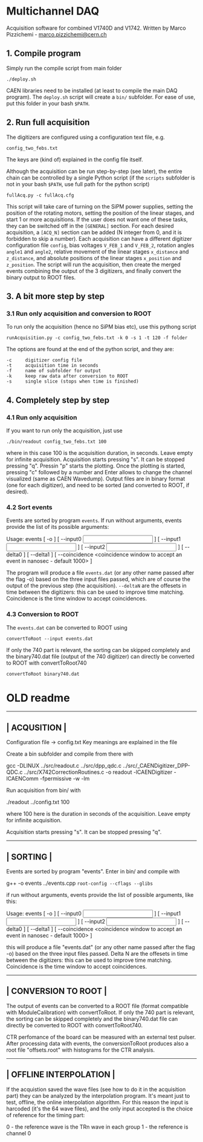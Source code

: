 # Multichannel DAQ

Acquisition software for combined V1740D and V1742. Written by Marco Pizzichemi - marco.pizzichemi@cern.ch

## 1. Compile program

Simply run the compile script from main folder

```
./deploy.sh
```

CAEN libraries need to be installed (at least to compile the main DAQ program). The `deploy.sh` script will create a `bin/` subfolder. For ease of use, put this folder in your bash `$PATH`.

## 2. Run full acquisition

The digitizers are configured using a configuration text file, e.g.

```
config_two_febs.txt
```

The keys are (kind of) explained in the config file itself. 

Although the acquisition can be run step-by-step (see later), the entire chain can be controlled by a single Python script (if the `scripts` subfolder is not in your bash `$PATH`, use full path for the python script)

```
fullAcq.py -c fullAcq.cfg
```

This script will take care of turning on the SiPM power supplies, setting the position of the rotating motors, setting the position of the linear stages, and start 1 or more acquisitions. If the user does not want one of these tasks, they can be switched off in the `[GENERAL]` section.
For each desired acquisition, a `[ACQ_N]` section can be added (N integer from 0, and it is forbidden to skip a number). Each acquisition can have a different digitizer configuration file `config`, bias voltages `V_FEB_1` and `V_FEB_2`, rotation angles `angle1` and `angle2`, relative movement of the linear stages `x_distance` and `z_distance`, and absolute positions of the linear stages `x_position` and `z_position`. The script will run the acquisition, then create the merged events combining the output of the 3 digitizers, and finally convert the binary output to ROOT files.

## 3. A bit more step by step

### 3.1 Run only acquisition and conversion to ROOT

To run only the acquisition (hence no SiPM bias etc), use this pythong script

```
runAcquisition.py -c config_two_febs.txt -k 0 -s 1 -t 120 -f folder
```

The options are found at the end of the python script, and they are:

```
-c     digitizer config file
-t     acquisition time in seconds
-f     name of subfolder for output
-k     keep raw data after conversion to ROOT
-s     single slice (stops when time is finished)
```
## 4. Completely step by step

### 4.1 Run only acquisition

If you want to run only the acquisition, just use 

```
./bin/readout config_two_febs.txt 100
```

where in this case 100 is the acquisition duration, in seconds. Leave empty for infinite acquisition. Acquisition starts pressing "s". It can be stopped pressing "q". Pressin "p" starts the plotting. Once the plotting is started, pressing "c" followed by a number and Enter allows to change the channel visualized (same as CAEN Wavedump). Output files are in binary format (one for each digitizer), and need to be sorted (and converted to ROOT, if desired).

### 4.2 Sort events

Events are sorted by program `events`. If run without arguments, events provide the list of its possible arguments:

Usage: events
		[ -o <output file name> ] 
		[ --input0 <input file from V1740D digitizer> ] 
		[ --input1 <input file from V1740D digitizer> ] 
		[ --input2 <input file from V1740D digitizer> ] 
		[ --delta0 <clock distance between V1740D and first V1742 in nanosec> ] 
		[ --delta1 <clock distance between V1740D and first V1742 in nanosec> ] 
		[ --coincidence <coincidence window to accept an event in nanosec - default 1000> ] 

The program will produce a file `events.dat` (or any other name passed after the flag -o) based on the three input files passed, which are of course the output of the previous step (the acquisition). `--deltaN` are the offesets in time between the digitizers: this can be used to improve time matching. Coincidence is the time window to accept coincidences.

### 4.3 Conversion to ROOT

The `events.dat` can be converted to ROOT using 

```
convertToRoot --input events.dat
```

If only the 740 part is relevant, the sorting can be skipped completely and the binary740.dat file (output of the 740 digitizer) can directly be converted to ROOT with convertToRoot740

```
convertToRoot binary740.dat
```


# OLD readme


----------------------------
|         ACQUSITION       |
----------------------------


Configuration file -> config.txt 
Key meanings are explained in the file

Create a bin subfolder and compile from there with

gcc -DLINUX ../src/readout.c ../src/dpp_qdc.c ../src/_CAENDigitizer_DPP-QDC.c  ../src/X742CorrectionRoutines.c -o readout -lCAENDigitizer -lCAENComm -fpermissive -w -lm

Run acquisition from bin/ with

./readout ../config.txt 100

where 100 here is the duration in seconds of the acquisition. Leave empty for infinite acquisition.

Acquisition starts pressing "s". It can be stopped pressing "q".



----------------------------
|        SORTING           |
----------------------------


Events are sorted by program "events". Enter in bin/ and compile with 

g++ -o events ../events.cpp `root-config --cflags --glibs`

if run without arguments, events provide the list of possible arguments, like this:

Usage: events
		[ -o <output file name> ] 
		[ --input0 <input file from V1740D digitizer> ] 
		[ --input1 <input file from V1740D digitizer> ] 
		[ --input2 <input file from V1740D digitizer> ] 
		[ --delta0 <clock distance between V1740D and first V1742 in nanosec> ] 
		[ --delta1 <clock distance between V1740D and first V1742 in nanosec> ] 
		[ --coincidence <coincidence window to accept an event in nanosec - default 1000> ] 

this will produce a file "events.dat" (or any other name passed after the flag -o) based on the three input files passed. Delta N are the offesets in time between the digitizers: this can be used to improve time matching. Coincidence is the time window to accept coincidences.



----------------------------
|    CONVERSION TO ROOT    |
----------------------------


The output of events can be converted to a ROOT file (format compatible with ModuleCalibration) with convertToRoot. If only the 740 part is relevant, the sorting can be skipped completely and the binary740.dat file can directly be converted to ROOT with convertToRoot740.

CTR perfomance of the board can be measured with an external test pulser. After processing data with events, the conversionToRoot produces also a root file "offsets.root" with histograms for the CTR analysis.


----------------------------
|   OFFLINE INTERPOLATION  |
----------------------------


If the acquistion saved the wave files (see how to do it in the acquisition part) they can be analyzed by the interpolation program. It's meant just to test, offline, the online interpolation algorithm. For this reason the input is harcoded (it's the 64 wave files), and the only input accepted is the choice of reference for the timing part: 

0 - the reference wave is the TRn wave in each group
1 - the reference is channel 0








